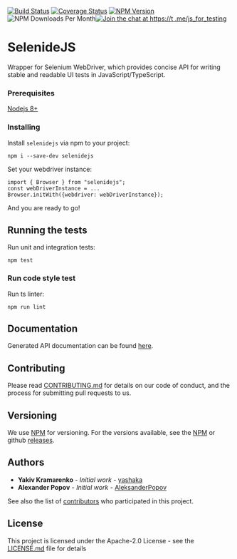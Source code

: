 [![Build Status](https://travis-ci.com/KnowledgeExpert/selenidejs.svg?branch=master)](https://travis-ci.com/KnowledgeExpert/selenidejs)
[![Coverage Status](https://coveralls.io/repos/github/KnowledgeExpert/selenidejs/badge.svg?branch=master)](https://coveralls.io/github/KnowledgeExpert/selenidejs?branch=master)
[![NPM Version](https://badge.fury.io/js/selenidejs.svg)](https://badge.fury.io/js/selenidejs)
![NPM Downloads Per Month](https://img.shields.io/npm/dm/selenidejs.svg)[![Join the chat at https://t
.me/js_for_testing](https://img.shields.io/badge/join%20chat-telegram-blue.svg)](https://t.me/js_for_testing)

# SelenideJS

Wrapper for Selenium WebDriver, which provides concise API for writing stable and readable UI tests in
JavaScript/TypeScript.

### Prerequisites

[Nodejs 8+](https://nodejs.org/en/)

### Installing

Install `selenidejs` via npm to your project:

```
npm i --save-dev selenidejs
```

Set your webdriver instance:

```
import { Browser } from "selenidejs";
const webDriverInstance = ...
Browser.initWith({webdriver: webDriverInstance});
```

And you are ready to go!

## Running the tests

Run unit and integration tests:

```
npm test
```

### Run code style test

Run ts linter:

```
npm run lint
```

## Documentation

Generated API documentation can be found [here](docs/README.md).

## Contributing

Please read [CONTRIBUTING.md](CONTRIBUTING.md) for details on our code of conduct, and the process for submitting pull requests to
 us.

## Versioning

We use [NPM](http://npm.com/) for versioning. For the versions available, see the [NPM](https://www.npmjs.com/package/selenidejs#versions) or github [releases](https://github.com/KnowledgeExpert/selenidejs/releases).

## Authors

* **Yakiv Kramarenko** - *Initial work* - [yashaka](https://github.com/yashaka)
* **Alexander Popov** - *Initial work* - [AleksanderPopov](https://github.com/AleksanderPopov)

See also the list of [contributors](https://github.com/KnowledgeExpert/selenidejs/contributors) who participated in this project.

## License

This project is licensed under the Apache-2.0 License - see the [LICENSE.md](LICENSE.md) file for details
